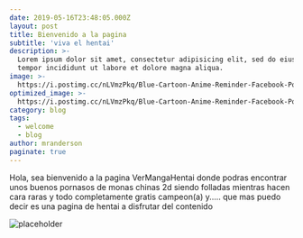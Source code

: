 ```yaml
---
date: 2019-05-16T23:48:05.000Z
layout: post
title: Bienvenido a la pagina
subtitle: 'viva el hentai'
description: >-
  Lorem ipsum dolor sit amet, consectetur adipisicing elit, sed do eiusmod
  tempor incididunt ut labore et dolore magna aliqua.
image: >-
  https://i.postimg.cc/nLVmzPkq/Blue-Cartoon-Anime-Reminder-Facebook-Post.png
optimized_image: >-
  https://i.postimg.cc/nLVmzPkq/Blue-Cartoon-Anime-Reminder-Facebook-Post.png
category: blog
tags:
  - welcome
  - blog
author: mranderson
paginate: true
---
```

Hola, sea bienvenido a la pagina VerMangaHentai donde podras encontrar unos buenos
pornasos de monas chinas 2d siendo folladas mientras hacen cara raras y todo completamente
gratis campeon(a) y..... que mas puedo decir es una pagina de hentai a disfrutar del
contenido

![placeholder](https://www.google.com/url?sa=i&url=https%3A%2F%2Ftwitter.com%2Ferickneitor123%2Fstatus%2F1413312428893523969&psig=AOvVaw1MiJJcE9v0f_7aFiEGdI4r&ust=1669518924259000&source=images&cd=vfe&ved=0CA0QjRxqFwoTCJjQnOvwyvsCFQAAAAAdAAAAABAE "Large example image")
